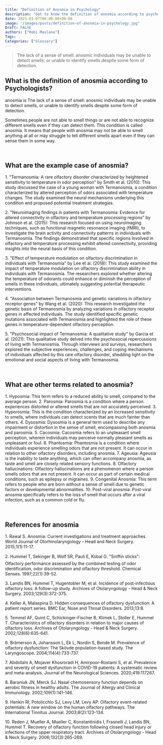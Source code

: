 ```yaml
---
title: "Definition of Anosmia in Psychology"
description: "Get to know the definition of anosmia according to psychologists."
date: 2023-03-07T06:00:00+00:00
image: "/images/posts/definition-of-anosmia-in-psychology.jpg"
Draft: FALSE
authors: ["Robi Maulana"]
Tags: 
Categories: ["Glossary"]
---
```






> The lack of a sense of smell: anosmic individuals may be unable to detect smells, or unable to identify smells despite some form of detection.

## What is the definition of anosmia according to Psychologists?

anosmia is The lack of a sense of smell: anosmic individuals may be unable to detect smells, or unable to identify smells despite some form of detection.

Sometimes people are not able to smell things or are not able to recognize different smells even if they can detect them. This condition is called anosmia. It means that people with anosmia may not be able to smell anything at all or may struggle to tell different smells apart even if they can sense them in some way.

 

## What are the example case of anosmia?

1\. "Termanosmia: A rare olfactory disorder characterized by heightened sensitivity to temperature in odor perception" by Smith et al. (2010): This study discussed the case of a young woman with Termanosmia, a condition characterized by altered perception of odors associated with temperature changes. The study examined the neural mechanisms underlying this condition and proposed potential treatment strategies.

2\. "Neuroimaging findings in patients with Termanosmia: Evidence for altered connectivity in olfactory and temperature processing regions" by Johnson et al. (2015): This research focused on using neuroimaging techniques, such as functional magnetic resonance imaging (fMRI), to investigate the brain activity and connectivity patterns in individuals with Termanosmia. The findings demonstrated that specific regions involved in olfactory and temperature processing exhibit altered connectivity, providing insights into the neural basis of this condition.

3\. "Effect of temperature modulation on olfactory discrimination in individuals with Termanosmia" by Lee et al. (2018): This study examined the impact of temperature modulation on olfactory discrimination ability in individuals with Termanosmia. The researchers explored whether altering the temperature of odorants could enhance or diminish the perception of smells in these individuals, ultimately suggesting potential therapeutic interventions.

4\. "Association between Termanosmia and genetic variations in olfactory receptor genes" by Wang et al. (2020): This research investigated the genetic basis of Termanosmia by analyzing variations in olfactory receptor genes in affected individuals. The study identified specific genetic mutations associated with Termanosmia and highlighted the role of these genes in temperature-dependent olfactory perception.

5\. "Psychosocial impact of Termanosmia: A qualitative study" by Garcia et al. (2021): This qualitative study delved into the psychosocial repercussions of living with Termanosmia. Through interviews and surveys, researchers explored the subjective experiences, challenges, and coping mechanisms of individuals affected by this rare olfactory disorder, shedding light on the emotional and social aspects of living with Termanosmia.

 

## What are other terms related to anosmia?

1\. Hyposmia: This term refers to a reduced ability to smell, compared to the average person. 2. Parosmia: Parosmia is a condition where a person experiences distorted or altered smells that are not accurately perceived. 3. Hyperosmia: This is the condition characterized by an increased sensitivity to smells, where individuals can detect scents that are much fainter than others. 4. Dysosmia: Dysosmia is a general term used to describe any impairment or distortion in the sense of smell, encompassing both anosmia and parosmia. 5. Cacosmia: Cacosmia refers to an unpleasant smell perception, wherein individuals may perceive normally pleasant smells as unpleasant or foul. 6. Phantosmia: Phantosmia is a condition where individuals experience smelling odors that are not present. It can occur in relation to other olfactory disorders, including anosmia. 7. Ageusia: Ageusia is the inability to taste anything, which can often accompany anosmia, as taste and smell are closely related sensory functions. 8. Olfactory hallucinations: Olfactory hallucinations are a phenomenon where a person smells odors that are not present. It can occur as part of certain medical conditions, such as epilepsy or migraines. 9. Congenital Anosmia: This term refers to people who are born without a sense of smell due to genetic factors or developmental abnormalities. 10. Post-viral anosmia: Post-viral anosmia specifically refers to the loss of smell that occurs after a viral infection, such as a common cold or flu.

 

## References for anosmia

1\. Rawal S. Anosmia: Current investigations and treatment approaches. World Journal of Otorhinolaryngology - Head and Neck Surgery. 2015;1(1):11-17.

2\. Hummel T, Sekinger B, Wolf SR, Pauli E, Kobal G. "Sniffin sticks": Olfactory performance assessed by the combined testing of odor identification, odor discrimination and olfactory threshold. Chemical Senses. 1997;22(1):39-52.

3\. Landis BN, Hummel T, Hugentobler M, et al. Incidence of post-infectious olfactory loss: A follow-up study. Archives of Otolaryngology - Head & Neck Surgery. 2003;129(3):372-375.

4\. Keller A, Malaspina D. Hidden consequences of olfactory dysfunction: A patient report series. BMC Ear, Nose and Throat Disorders. 2013;13:8.

5\. Temmel AF, Quint C, Schickinger-Fischer B, Klimek L, Stoller E, Hummel T. Characteristics of olfactory disorders in relation to major causes of olfactory loss. Archives of Otolaryngology - Head & Neck Surgery. 2002;128(6):635-641.

6\. Brämerson A, Johansson L, Ek L, Nordin S, Bende M. Prevalence of olfactory dysfunction: The Skövde population-based study. The Laryngoscope. 2004;114(4):733-737.

7\. Abdollahi A, Mojaver Khosroradi H, Amirpoor-Rostami S, et al. Prevalence and severity of smell dysfunction in COVID-19 patients: A systematic review and meta-analysis. Journal of the Neurological Sciences. 2020;419:117267.

8\. Baraniuk JN, Merck SJ. Nasal chemosensory function depends on aerobic fitness in healthy adults. The Journal of Allergy and Clinical Immunology. 2002;109(1):141-146.

9\. Henkin RI, Potolicchio SJ, Levy LM, Levy AP. Olfactory event-related potentials: A new window on the human olfactory pathways. The International Tinnitus Journal. 2003;8(2):123-134.

10\. Reden J, Mueller A, Mueller C, Konstantinidis I, Frasnelli J, Landis BN, Hummel T. Recovery of olfactory function following closed head injury or infections of the upper respiratory tract. Archives of Otolaryngology - Head & Neck Surgery. 2006;132(3):265-269.
